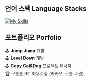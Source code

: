 ## 언어 스택 Language Stacks
[![My Skills](https://skillicons.dev/icons?i=swift,flutter,nodejs,react,unity,python&theme=light)](#)

## 포트폴리오 Porfolio
🕹️ **Jump Jump** 개발  
🕹️ **Level Down** 개발  
🕹️ **Copy Cat&Dog** 프로젝트 매니저  
🏆 구름톤 9기 최우수상 (카카오, 구름 주관)
